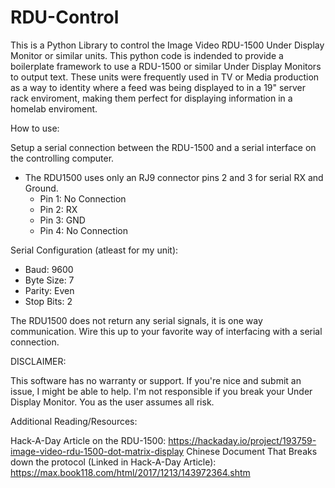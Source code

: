 # RDU-Control
This is a Python Library to control the Image Video RDU-1500 Under Display Monitor or similar units.
This python code is indended to provide a boilerplate framework to use a RDU-1500 or similar Under Display Monitors to output text. These units were frequently used in TV or Media production as a way to identity where a feed was being displayed to in a 19" server rack enviroment, making them perfect for displaying information in a homelab enviroment.

How to use:

Setup a serial connection between the RDU-1500 and a serial interface on the controlling computer. 
- The RDU1500 uses only an RJ9 connector pins 2 and 3 for serial RX and Ground.
  - Pin 1: No Connection
  - Pin 2: RX
  - Pin 3: GND
  - Pin 4: No Connection


Serial Configuration (atleast for my unit):
- Baud: 9600
- Byte Size: 7
- Parity: Even
- Stop Bits: 2

The RDU1500 does not return any serial signals, it is one way communication. Wire this up to your favorite way of interfacing with a serial connection.

DISCLAIMER:

This software has no warranty or support. If you're nice and submit an issue, I might be able to help. I'm not responsible if you break your Under Display Monitor. You as the user assumes all risk. 


Additional Reading/Resources:

Hack-A-Day Article on the RDU-1500: https://hackaday.io/project/193759-image-video-rdu-1500-dot-matrix-display
Chinese Document That Breaks down the protocol (Linked in Hack-A-Day Article): https://max.book118.com/html/2017/1213/143972364.shtm
